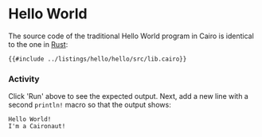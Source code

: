 # Hello World

The source code of the traditional Hello World program in Cairo is identical to the one in [Rust](https://doc.rust-lang.org/rust-by-example/hello.html):

```cairo,editable
{{#include ../listings/hello/hello/src/lib.cairo}}
```

<!-- `println!` is a [_macro_][macros] that prints text to the
console.

A compiled program can be generated using the Cairo compiler through Scarb: `scarb build`.

```bash
$ scarb build
```

`scarb build` will produce a `hello` binary that can be executed.
`scarb cairo-run` will run the program.

```bash
$ scarb cairo-run
``` -->

### Activity

Click 'Run' above to see the expected output. Next, add a new
line with a second `println!` macro so that the output shows:

```text
Hello World!
I'm a Caironaut!
```

[macros]: https://book.cairo-lang.org/ch12-05-macros.html?#macros
